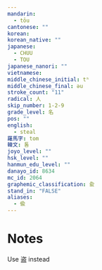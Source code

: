 ```yaml
---
mandarin:
  - tōu
cantonese: ""
korean:
korean_native: ""
japanese:
  - CHUU
  - TOU
japanese_nanori: ""
vietnamese:
middle_chinese_initial: tʰ
middle_chinese_final: əu
stroke_count: "11"
radical: 人
skip_number: 1-2-9
grade_level: 名
pos: ""
english:
  - steal
羅馬字: tom
韓文: 톰
joyo_level: ""
hsk_level: ""
hanmun_edu_level: ""
danayo_id: 8634
mc_id: 2064
graphemic_classification: 兪
stand_in: "FALSE"
aliases:
  - 偸
---
```


# Notes
Use 盗 instead
